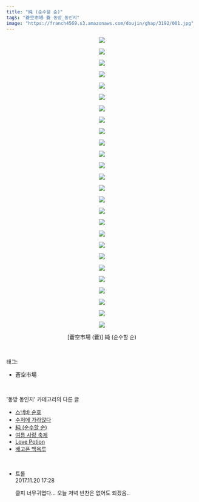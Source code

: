 ```yaml
---
title: "純 (순수할 순)"
tags: "蒼空市場 蒼 동방_동인지"
image: "https://franch4569.s3.amazonaws.com/doujin/ghap/3192/001.jpg"
---
```

<div class="article">
<p style="text-align: center; clear: none; float: none;"><img src="{{ site.imgserver2 }}/ghap/3192/001.jpg"/></p>
<p style="text-align: center; clear: none; float: none;"><img src="{{ site.imgserver2 }}/ghap/3192/002.jpg"/></p>
<p style="text-align: center; clear: none; float: none;"><img src="{{ site.imgserver2 }}/ghap/3192/003.jpg"/></p>
<p style="text-align: center; clear: none; float: none;"><img src="{{ site.imgserver2 }}/ghap/3192/004.jpg"/></p>
<p style="text-align: center; clear: none; float: none;"><img src="{{ site.imgserver2 }}/ghap/3192/005.jpg"/></p>
<p style="text-align: center; clear: none; float: none;"><img src="{{ site.imgserver2 }}/ghap/3192/006.jpg"/></p>
<p style="text-align: center; clear: none; float: none;"><img src="{{ site.imgserver2 }}/ghap/3192/007.jpg"/></p>
<p style="text-align: center; clear: none; float: none;"><img src="{{ site.imgserver2 }}/ghap/3192/008.jpg"/></p>
<p style="text-align: center; clear: none; float: none;"><img src="{{ site.imgserver2 }}/ghap/3192/009.jpg"/></p>
<p style="text-align: center; clear: none; float: none;"><img src="{{ site.imgserver2 }}/ghap/3192/010.jpg"/></p>
<p style="text-align: center; clear: none; float: none;"><img src="{{ site.imgserver2 }}/ghap/3192/011.jpg"/></p>
<p style="text-align: center; clear: none; float: none;"><img src="{{ site.imgserver2 }}/ghap/3192/012.jpg"/></p>
<p style="text-align: center; clear: none; float: none;"><img src="{{ site.imgserver2 }}/ghap/3192/013.jpg"/></p>
<p style="text-align: center; clear: none; float: none;"><img src="{{ site.imgserver2 }}/ghap/3192/014.jpg"/></p>
<p style="text-align: center; clear: none; float: none;"><img src="{{ site.imgserver2 }}/ghap/3192/015.jpg"/></p>
<p style="text-align: center; clear: none; float: none;"><img src="{{ site.imgserver2 }}/ghap/3192/016.jpg"/></p>
<p style="text-align: center; clear: none; float: none;"><img src="{{ site.imgserver2 }}/ghap/3192/017.jpg"/></p>
<p style="text-align: center; clear: none; float: none;"><img src="{{ site.imgserver2 }}/ghap/3192/018.jpg"/></p>
<p style="text-align: center; clear: none; float: none;"><img src="{{ site.imgserver2 }}/ghap/3192/019.jpg"/></p>
<p style="text-align: center; clear: none; float: none;"><img src="{{ site.imgserver2 }}/ghap/3192/020.jpg"/></p>
<p style="text-align: center; clear: none; float: none;"><img src="{{ site.imgserver2 }}/ghap/3192/021.jpg"/></p>
<p style="text-align: center; clear: none; float: none;"><img src="{{ site.imgserver2 }}/ghap/3192/022.jpg"/></p>
<p style="text-align: center; clear: none; float: none;"><img src="{{ site.imgserver2 }}/ghap/3192/023.jpg"/></p>
<p style="text-align: center; clear: none; float: none;"><img src="{{ site.imgserver2 }}/ghap/3192/024.jpg"/></p>
<p style="text-align: center; clear: none; float: none;"><img src="{{ site.imgserver2 }}/ghap/3192/025.jpg"/></p>
<p style="text-align: center; clear: none; float: none;"><img src="{{ site.imgserver2 }}/ghap/3192/026.jpg"/></p>
<p style="text-align: center; clear: none; float: none;">[蒼空市場 (蒼)] 純 (순수할 순)</p>
</div><br/>
<div class="tagTrail">
<p>태그: </p>
<ul>
<li>蒼空市場</li>
</ul>
</div><br/>
<div class="another">
<p>'동방 동인지' 카테고리의 다른 글</p>
<ul>
<li><a href="/ghap_3194">스낵바 순호</a></li>
<li><a href="/ghap_3193">수저에 가라앉다</a></li>
<li><a href="/ghap_3192">純 (순수할 순)</a></li>
<li><a href="/ghap_3191">여름 사랑 축제</a></li>
<li><a href="/ghap_3190">Love Potion</a></li>
<li><a href="/ghap_3189">배고픈 백옥루</a></li>
</ul>
</div><br/>
<div class="cb_module cb_fluid">
<div class="cb_wrt cb_profile">
<div class="comment">
<ul>
<li class="cb_thumb_off" id="comment15133454">
<div class="cb_comment_area">
<div class="cb_info_area">
<div class="cb_section">
<span class="cb_nick_name">트롤</span>
</div>
<div class="cb_section">
<span class="cb_date">2017.11.20 17:28 </span>
</div>
</div>
<div class="cb_dsc_comment">
<p class="cb_dsc">
											클피 너무귀엽다... 오늘 저녁 반찬은 없어도 되겠음..
										</p>
</div>
</div></li>
</ul>
</div>
</div><!-- commentList close -->
</div><br/>
